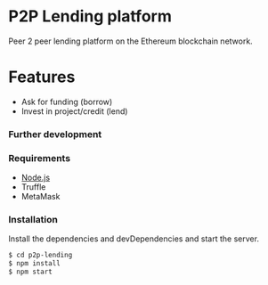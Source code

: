 # P2P Lending platform
Peer 2 peer lending platform on the Ethereum blockchain network.

# Features

  - Ask for funding (borrow)
  - Invest in project/credit (lend)

### Further development

### Requirements
* [Node.js](https://nodejs.org/)
* Truffle
* MetaMask
    
### Installation

Install the dependencies and devDependencies and start the server.

```sh
$ cd p2p-lending
$ npm install
$ npm start
```
